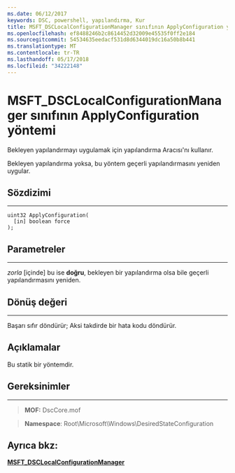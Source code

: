 ```yaml
---
ms.date: 06/12/2017
keywords: DSC, powershell, yapılandırma, Kur
title: MSFT_DSCLocalConfigurationManager sınıfının ApplyConfiguration yöntemi
ms.openlocfilehash: ef8488246b2c8614452d32009e45535f0ff2e184
ms.sourcegitcommit: 54534635eedacf531d8d6344019dc16a50b8b441
ms.translationtype: MT
ms.contentlocale: tr-TR
ms.lasthandoff: 05/17/2018
ms.locfileid: "34222148"
---
```

# <a name="applyconfiguration-method-of-the-msftdsclocalconfigurationmanager-class"></a>MSFT_DSCLocalConfigurationManager sınıfının ApplyConfiguration yöntemi

Bekleyen yapılandırmayı uygulamak için yapılandırma Aracısı'nı kullanır.

Bekleyen yapılandırma yoksa, bu yöntem geçerli yapılandırmasını yeniden uygular.


## <a name="syntax"></a>Sözdizimi
------

```mof
uint32 ApplyConfiguration(
  [in] boolean force
);
```

## <a name="parameters"></a>Parametreler
----------

*zorla* \[içinde\] bu ise **doğru**, bekleyen bir yapılandırma olsa bile geçerli yapılandırmasını yeniden.

## <a name="return-value"></a>Dönüş değeri
------------

Başarı sıfır döndürür; Aksi takdirde bir hata kodu döndürür.

## <a name="remarks"></a>Açıklamalar

Bu statik bir yöntemdir.

## <a name="requirements"></a>Gereksinimler
------------
>**MOF:** DscCore.mof

>**Namespace**: Root\Microsoft\Windows\DesiredStateConfiguration


## <a name="see-also"></a>Ayrıca bkz:


[**MSFT_DSCLocalConfigurationManager**](msft-dsclocalconfigurationmanager.md)